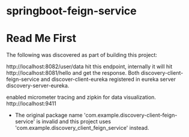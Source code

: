 # springboot-feign-service

# Read Me First
The following was discovered as part of building this project:

http://localhost:8082/user/data
hit this endpoint, internally it will hit http://localhost:8081/hello and get the response.
Both discovery-client-feign-service and discover-client-eureka registered in eureka server discovery-server-eureka.

enabled micrometer tracing and zipkin for data visualization.
http://localhost:9411


* The original package name 'com.example.discovery-client-feign-service' is invalid and this project uses 'com.example.discovery_client_feign_service' instead.
